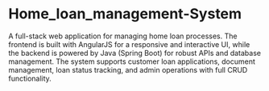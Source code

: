 # Home_loan_management-System
A full-stack web application for managing home loan processes. The frontend is built with AngularJS for a responsive and interactive UI, while the backend is powered by Java (Spring Boot) for robust APIs and database management. The system supports customer loan applications, document management, loan status tracking, and admin operations with full CRUD functionality.
